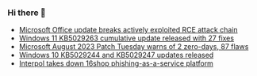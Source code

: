 ### Hi there 👋

<!--START_SECTION:feed-->
* [Microsoft Office update breaks actively exploited RCE attack chain](https://www.bleepingcomputer.com/news/security/microsoft-office-update-breaks-actively-exploited-rce-attack-chain/)
* [Windows 11 KB5029263 cumulative update released with 27 fixes](https://www.bleepingcomputer.com/news/microsoft/windows-11-kb5029263-cumulative-update-released-with-27-fixes/)
* [Microsoft August 2023 Patch Tuesday warns of 2 zero-days, 87 flaws](https://www.bleepingcomputer.com/news/microsoft/microsoft-august-2023-patch-tuesday-warns-of-2-zero-days-87-flaws/)
* [Windows 10 KB5029244 and KB5029247 updates released](https://www.bleepingcomputer.com/news/microsoft/windows-10-kb5029244-and-kb5029247-updates-released/)
* [Interpol takes down 16shop phishing-as-a-service platform](https://www.bleepingcomputer.com/news/security/interpol-takes-down-16shop-phishing-as-a-service-platform/)
<!--END_SECTION:feed-->

<!--
**frankenk/frankenk** is a ✨ _special_ ✨ repository because its `README.md` (this file) appears on your GitHub profile.

Here are some ideas to get you started:

- 🔭 I’m currently working on ...
- 🌱 I’m currently learning ...
- 👯 I’m looking to collaborate on ...
- 🤔 I’m looking for help with ...
- 💬 Ask me about ...
- 📫 How to reach me: ...
- 😄 Pronouns: ...
- ⚡ Fun fact: ...
-->



